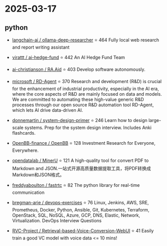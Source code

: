 # 2025-03-17

## python

* [langchain-ai / ollama-deep-researcher](https://github.com/langchain-ai/ollama-deep-researcher) ⭐ 464
  Fully local web research and report writing assistant

* [virattt / ai-hedge-fund](https://github.com/virattt/ai-hedge-fund) ⭐ 442
  An AI Hedge Fund Team

* [ai-christianson / RA.Aid](https://github.com/ai-christianson/RA.Aid) ⭐ 403
  Develop software autonomously.

* [microsoft / RD-Agent](https://github.com/microsoft/RD-Agent) ⭐ 370
  Research and development (R&D) is crucial for the enhancement of industrial productivity, especially in the AI era, where the core aspects of R&D are mainly focused on data and models. We are committed to automating these high-value generic R&D processes through our open source R&D automation tool RD-Agent, which lets AI drive data-driven AI.

* [donnemartin / system-design-primer](https://github.com/donnemartin/system-design-primer) ⭐ 246
  Learn how to design large-scale systems. Prep for the system design interview. Includes Anki flashcards.

* [OpenBB-finance / OpenBB](https://github.com/OpenBB-finance/OpenBB) ⭐ 128
  Investment Research for Everyone, Everywhere.

* [opendatalab / MinerU](https://github.com/opendatalab/MinerU) ⭐ 121
  A high-quality tool for convert PDF to Markdown and JSON.一站式开源高质量数据提取工具，将PDF转换成Markdown和JSON格式。

* [freddyaboulton / fastrtc](https://github.com/freddyaboulton/fastrtc) ⭐ 82
  The python library for real-time communication

* [bregman-arie / devops-exercises](https://github.com/bregman-arie/devops-exercises) ⭐ 76
  Linux, Jenkins, AWS, SRE, Prometheus, Docker, Python, Ansible, Git, Kubernetes, Terraform, OpenStack, SQL, NoSQL, Azure, GCP, DNS, Elastic, Network, Virtualization. DevOps Interview Questions

* [RVC-Project / Retrieval-based-Voice-Conversion-WebUI](https://github.com/RVC-Project/Retrieval-based-Voice-Conversion-WebUI) ⭐ 41
  Easily train a good VC model with voice data <= 10 mins!

